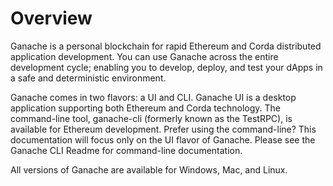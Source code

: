 # Overview

Ganache is a personal blockchain for rapid Ethereum and Corda distributed application development. You can use Ganache across the entire development cycle; enabling you to develop, deploy, and test your dApps in a safe and deterministic environment.

Ganache comes in two flavors: a UI and CLI. Ganache UI is a desktop application supporting both Ethereum and Corda technology. The command-line tool, ganache-cli (formerly known as the TestRPC), is available for Ethereum development. Prefer using the command-line? This documentation will focus only on the UI flavor of Ganache. Please see the Ganache CLI Readme for command-line documentation.

All versions of Ganache are available for Windows, Mac, and Linux.
